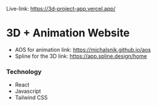 Live-link: https://3d-project-app.vercel.app/

# 3D + Animation Website
- AOS for animation link: https://michalsnik.github.io/aos
- Spline for the 3D link: https://app.spline.design/home
### Technology
- React
- Javascript
- Tailwind CSS
